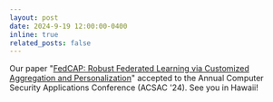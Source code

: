 ```yaml
---
layout: post
date: 2024-9-19 12:00:00-0400
inline: true
related_posts: false
---
```


Our paper "[FedCAP: Robust Federated Learning via Customized Aggregation and Personalization](https://arxiv.org/pdf/2410.13083)" accepted to the Annual Computer Security Applications Conference (ACSAC '24). See you in Hawaii!

